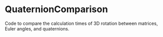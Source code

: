 # QuaternionComparison
Code to compare the calculation times of 3D rotation between matrices, Euler angles, and quaternions.
